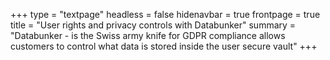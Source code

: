+++
type = "textpage"
headless = false
hidenavbar = true
frontpage = true
title = "User rights and privacy controls with Databunker"
summary = "Databunker - is the Swiss army knife for GDPR compliance allows customers to control what data is stored inside the user secure vault"
+++
